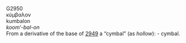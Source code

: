 <body>
  <p>G2950<br>  κύμβαλον  <br> kumbalon  <br><i>koom‘-bal-on </i><br>From a derivative of the base of <a href="g2949.htm">2949</a>  a “cymbal” (as <i>hollow</i>): - cymbal.<br></p>
 </body>